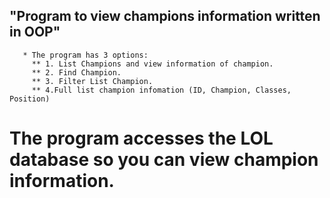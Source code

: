 ## "Program to view champions information written in OOP"
       * The program has 3 options:
         ** 1. List Champions and view information of champion.
         ** 2. Find Champion.
         ** 3. Filter List Champion.
         ** 4.Full list champion infomation (ID, Champion, Classes, Position)
# The program accesses the LOL database so you can view champion information.
